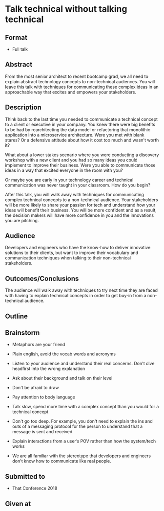 # Talk technical without talking technical

## Format

* Full talk

## Abstract
From the most senior architect to recent bootcamp grad, we all need to explain abstract technology concepts to non-technical audiences. You will leave this talk with techniques for communicating these complex ideas in an approachable way that excites and empowers your stakeholders.

## Description

Think back to the last time you needed to communicate a technical concept to a client or executive in your company. You knew there were big benefits to be had by rearchitecting the data model or refactoring that monolithic application into a microservice architecture. Were you met with blank stares? Or a defensive attitude about how it cost too much and wasn't worth it?

What about a lower stakes scenario where you were conducting a discovery workshop with a new client and you had so many ideas you could implement to improve their business. Were you able to communicate those ideas in a way that excited everyone in the room with you?

Or maybe you are early in your technology career and technical communication was never taught in your classroom. How do you begin?

After this talk, you will walk away with techniques for communicating complex technical concepts to a non-technical audience. Your stakeholders will be more likely to share your passion for tech and understand how your ideas will benefit their business. You will be more confident and as a result, the decision makers will have more confidence in you and the innovations you are pitching.


## Audience
Developers and engineers who have the know-how to deliver innovative solutions to their clients, but want to improve their vocabulary and communication techniques when talking to their non-technical stakeholders.

## Outcomes/Conclusions
The audience will walk away with techniques to try next time they are faced with having to explain technical concepts in order to get buy-in from a non-technical audience.

## Outline

## Brainstorm
- Metaphors are your friend
- Plain english, avoid the vocab words and acronyms
- Listen to your audience and understand their real concerns. Don't dive headfirst into the wrong explanation
- Ask about their background and talk on their level
- Don't be afraid to draw
- Pay attention to body language
- Talk slow, spend more time with a complex concept than you would for a technical concept
- Don't go too deep. For example, you don't need to explain the ins and outs of a messaging protocol for the person to understand that a message is sent and received.
- Explain interactions from a user’s POV rather than how the system/tech works

- We are all familiar with the stereotype that developers and engineers don't know how to communicate like real people.


## Submitted to
- That Conference 2018

## Given at